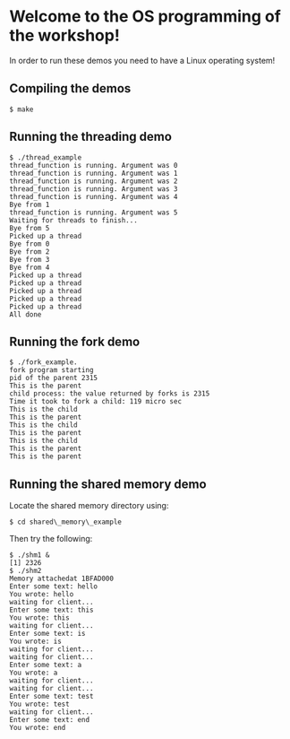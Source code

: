 # Welcome to the OS programming of the workshop!
In order to run these demos you need to have a Linux operating system!

## Compiling the demos
```
$ make
```

## Running the threading demo
```
$ ./thread_example
thread_function is running. Argument was 0
thread_function is running. Argument was 1
thread_function is running. Argument was 2
thread_function is running. Argument was 3
thread_function is running. Argument was 4
Bye from 1
thread_function is running. Argument was 5
Waiting for threads to finish...
Bye from 5
Picked up a thread
Bye from 0
Bye from 2
Bye from 3
Bye from 4
Picked up a thread
Picked up a thread
Picked up a thread
Picked up a thread
Picked up a thread
All done
```

## Running the fork demo
```
$ ./fork_example.
fork program starting
pid of the parent 2315
This is the parent
child process: the value returned by forks is 2315
Time it took to fork a child: 119 micro sec
This is the child
This is the parent
This is the child
This is the parent
This is the child
This is the parent
This is the parent
```

## Running the shared memory demo
Locate the shared memory directory using:
```
$ cd shared\_memory\_example
```

Then try the following:
```
$ ./shm1 &
[1] 2326
$ ./shm2
Memory attachedat 1BFAD000
Enter some text: hello
You wrote: hello
waiting for client...
Enter some text: this
You wrote: this
waiting for client...
Enter some text: is
You wrote: is
waiting for client...
waiting for client...
Enter some text: a
You wrote: a
waiting for client...
waiting for client...
Enter some text: test
You wrote: test
waiting for client...
Enter some text: end
You wrote: end
```
